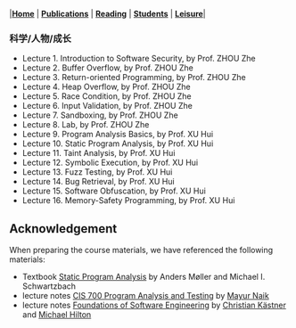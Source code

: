 |[<b>Home</b>](https://hxuhack.github.io/) | [<b>Publications</b>](../publication/list) | [<b>Reading</b>](../reading/list) | [<b>Students</b>](../students/list) | [<b>Leisure</b>](../leisure/list)|

### 科学/人物/成长
- Lecture 1. Introduction to Software Security, by Prof. ZHOU Zhe
- Lecture 2. Buffer Overflow, by Prof. ZHOU Zhe
- Lecture 3. Return-oriented Programming, by Prof. ZHOU Zhe
- Lecture 4. Heap Overflow, by Prof. ZHOU Zhe
- Lecture 5. Race Condition, by Prof. ZHOU Zhe
- Lecture 6. Input Validation, by Prof. ZHOU Zhe
- Lecture 7. Sandboxing, by Prof. ZHOU Zhe
- Lecture 8. Lab, by Prof. ZHOU Zhe
- Lecture 9. Program Analysis Basics, by Prof. XU Hui
- Lecture 10. Static Program Analysis, by Prof. XU Hui
- Lecture 11. Taint Analysis, by Prof. XU Hui
- Lecture 12. Symbolic Execution, by Prof. XU Hui
- Lecture 13. Fuzz Testing, by Prof. XU Hui
- Lecture 14. Bug Retrieval, by Prof. XU Hui
- Lecture 15. Software Obfuscation, by Prof. XU Hui
- Lecture 16. Memory-Safety Programming, by Prof. XU Hui


## Acknowledgement
When preparing the course materials, we have referenced the following materials:
- Textbook [Static Program Analysis](https://cs.au.dk/~amoeller/spa/) by Anders Møller and Michael I. Schwartzbach
- lecture notes [CIS 700 Program Analysis and Testing](https://www.cis.upenn.edu/~mhnaik/edu/cis700/index.html) by [Mayur Naik](https://www.cis.upenn.edu/~mhnaik/)
- lecture notes [Foundations of Software Engineering](https://www.cs.cmu.edu/~ckaestne/15313/2018/index.html) by [Christian Kästner](http://www.cs.cmu.edu/%7Eckaestne/) and [Michael Hilton](https://www.cs.cmu.edu/%7Emhilton/)
